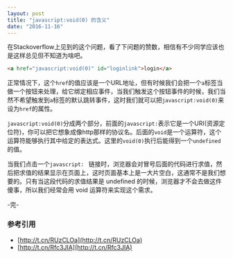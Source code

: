 ```yaml
---
layout: post
title: "javascript:void(0) 的含义"
date: "2016-11-16"
---
```


在Stackoverflow上见到的这个问题，看了下问题的赞数，相信有不少同学应该也是这样总见但不知道为啥吧。

```html
<a href="javascript:void(0)" id="loginlink">login</a>
```

正常情况下，这个`href`的值应该是一个URL地址，但有时候我们会把一个`a`标签当做一个按钮来处理，给它绑定相应事件，当我们触发这个按钮事件的时候，我们当然不希望触发到`a`标签的默认跳转事件，这时我们就可以把`javascript:void(0)`来设为`href`的属性。

`javascript:void(0)`分成两个部分，前面的`javascript:`表示它是一个URI(资源定位符)，你可以把它想象成像http那样的协议名。后面的`void`是一个运算符，这个运算符能够执行其中给定的表达式。这里的`void(0)`执行后能得到一个`undefined`的值。

当我们点击一个`javascript: ` 链接时，浏览器会对冒号后面的代码进行求值，然后把求值的结果显示在页面上，这时页面基本上是一大片空白，这通常不是我们想要的。只有当这段代码的求值结果是 undefined 的时候，浏览器才不会去做这件傻事，所以我们经常会用 void 运算符来实现这个需求。

-完-

### 参考引用
+ [http://t.cn/RUzCLOa](http://t.cn/RUzCLOa)
+ [http://t.cn/Rfc3JIA](http://t.cn/Rfc3JIA)